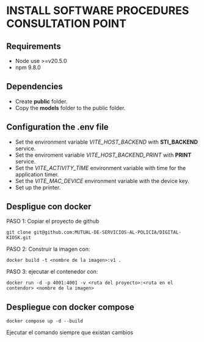 # INSTALL SOFTWARE PROCEDURES CONSULTATION POINT

## Requirements

- Node use >=v20.5.0
- npm 9.8.0

## Dependencies

- Create **public** folder.
- Copy the **models** folder to the public folder.

## Configuration the .env file

- Set the environment variable *VITE_HOST_BACKEND* with **STI_BACKEND** service.
- Set the enviroment variable *VITE_HOST_BACKEND_PRINT* with **PRINT** service.
- Set the *VITE_ACTIVITY_TIME* environment variable with time for the application timer.
- Set the *VITE_MAC_DEVICE* environment variable with the device key.
- Set up the printer.

## Despligue con docker
PASO 1: Copiar el proyecto de github
```
git clone git@github.com:MUTUAL-DE-SERVICIOS-AL-POLICIA/DIGITAL-KIOSK.git
```
PASO 2: Construir la imagen con:
```
docker build -t <nombre de la imagen>:v1 .
```
PASO 3: ejecutar el contenedor con:
```
docker run -d -p 4001:4001 -v <ruta del proyecto>:<ruta en el contendor> <nombre de la imagen>
```

## Despliegue con docker compose
```
docker compose up -d --build
```
Ejecutar el comando siempre que existan cambios